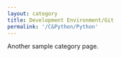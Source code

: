 ```yaml
---
layout: category
title: Development Environment/Git
permalink: '/C&Python/Python'
---
```


Another sample category page.
